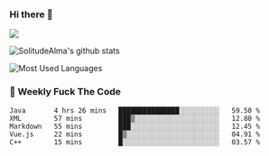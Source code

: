 ### Hi there 👋

<p>
  <a href="https://count.getloli.com/"><img src="https://count.getloli.com/get/@:solitudealma"></a>
</p>

![SolitudeAlma's github stats](https://github-readme-stats.vercel.app/api?username=solitudealma&show_icons=true&theme=radical)

![Most Used Languages](https://github-readme-stats.vercel.app/api/top-langs/?username=solitudealma&layout=compact&hide_border=true&theme=dark)
<!-- ![visitors](https://visitor-badge.glitch.me/badge?page_id=solitudealma.solitudealma.id) -->


### :dart: Weekly Fuck The Code

<!--START_SECTION:waka-->
```text
Java       4 hrs 26 mins   ███████████████░░░░░░░░░░   59.50 % 
XML        57 mins         ███▒░░░░░░░░░░░░░░░░░░░░░   12.80 % 
Markdown   55 mins         ███░░░░░░░░░░░░░░░░░░░░░░   12.45 % 
Vue.js     22 mins         █▒░░░░░░░░░░░░░░░░░░░░░░░   04.91 % 
C++        15 mins         █░░░░░░░░░░░░░░░░░░░░░░░░   03.57 % 
```
<!--END_SECTION:waka-->
